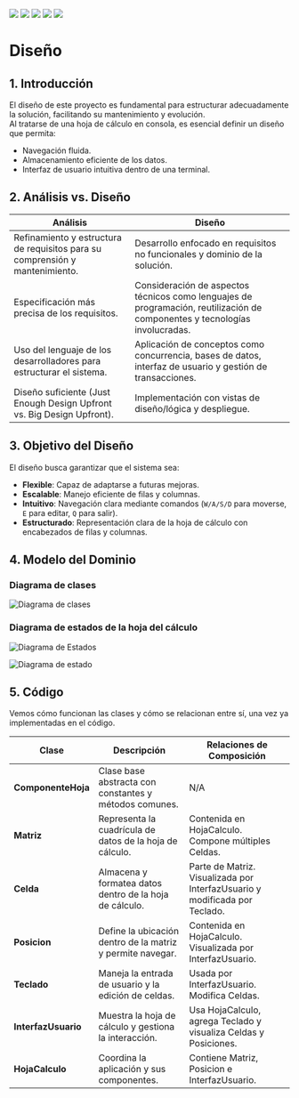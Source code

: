 [![](https://img.shields.io/badge/-Inicio-FFF?style=flat&logo=Emlakjet&logoColor=black)](/README.md) [![](https://img.shields.io/badge/-Entrega_1-FFF?style=flat&logo=openstreetmap&logoColor=black)](/documentos/entregas.d.md) [![](https://img.shields.io/badge/-Entrega_2-FFF?style=flat&logo=openstreetmap&logoColor=black)](/documentos/entregas.dM.md)  [![](https://img.shields.io/badge/-Entrega_3-FFF?style=flat&logo=openstreetmap&logoColor=black)](/documentos/entregas.dOO.md)  [![](https://img.shields.io/badge/-Entrega_4-FFF?style=flat&logo=openstreetmap&logoColor=black)]()


# Diseño

## 1. Introducción
El diseño de este proyecto es fundamental para estructurar adecuadamente la solución, facilitando su mantenimiento y evolución.  
Al tratarse de una hoja de cálculo en consola, es esencial definir un diseño que permita:  

- Navegación fluida.  
- Almacenamiento eficiente de los datos.  
- Interfaz de usuario intuitiva dentro de una terminal.  

## 2. Análisis vs. Diseño

| **Análisis** | **Diseño** |
|-------------|----------|
| Refinamiento y estructura de requisitos para su comprensión y mantenimiento. | Desarrollo enfocado en requisitos no funcionales y dominio de la solución. |
| Especificación más precisa de los requisitos. | Consideración de aspectos técnicos como lenguajes de programación, reutilización de componentes y tecnologías involucradas. |
| Uso del lenguaje de los desarrolladores para estructurar el sistema. | Aplicación de conceptos como concurrencia, bases de datos, interfaz de usuario y gestión de transacciones. |
| Diseño suficiente (Just Enough Design Upfront vs. Big Design Upfront). | Implementación con vistas de diseño/lógica y despliegue. |

## 3. Objetivo del Diseño
El diseño busca garantizar que el sistema sea:  

- **Flexible**: Capaz de adaptarse a futuras mejoras.  
- **Escalable**: Manejo eficiente de filas y columnas.  
- **Intuitivo**: Navegación clara mediante comandos (`W/A/S/D` para moverse, `E` para editar, `Q` para salir).  
- **Estructurado**: Representación clara de la hoja de cálculo con encabezados de filas y columnas.  

## 4. Modelo del Dominio

### Diagrama de clases

![Diagrama de clases](/images/modelosUML/DiagramaClases.svg)

### Diagrama de estados de la hoja del cálculo

![Diagrama de Estados](/images/modelosUML/DiagramaEstados.svg)

![Diagrama de estado](/images/modelosUML/FinalizarHojaCalculo.svg)

## 5. Código

Vemos cómo funcionan las clases y cómo se relacionan entre sí, una vez ya implementadas en el código.

| Clase               | Descripción | Relaciones de Composición |
|---------------------|-------------|---------------------------|
| **ComponenteHoja**  | Clase base abstracta con constantes y métodos comunes. | N/A |
| **Matriz**          | Representa la cuadrícula de datos de la hoja de cálculo. | Contenida en HojaCalculo. Compone múltiples Celdas. |
| **Celda**           | Almacena y formatea datos dentro de la hoja de cálculo. | Parte de Matriz. Visualizada por InterfazUsuario y modificada por Teclado. |
| **Posicion**        | Define la ubicación dentro de la matriz y permite navegar. | Contenida en HojaCalculo. Visualizada por InterfazUsuario. |
| **Teclado**         | Maneja la entrada de usuario y la edición de celdas. | Usada por InterfazUsuario. Modifica Celdas. |
| **InterfazUsuario** | Muestra la hoja de cálculo y gestiona la interacción. | Usa HojaCalculo, agrega Teclado y visualiza Celdas y Posiciones. |
| **HojaCalculo**     | Coordina la aplicación y sus componentes. | Contiene Matriz, Posicion e InterfazUsuario. |